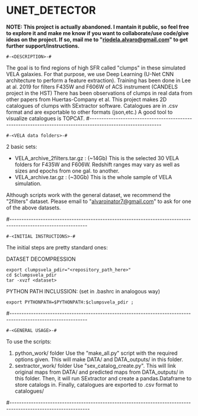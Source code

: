 # UNET_DETECTOR

**NOTE: This project is actually abandoned. I mantain it public, so feel free to explore it and make me know if you want to collaborate/use code/give ideas on the project. If so, mail me to "riodela.alvaro@gmail.com" to get further support/instructions.**

    #-<DESCRIPTION>-#
The goal is to find regions of high SFR called "clumps" in these simulated VELA galaxies. 
For that purpose, we use Deep Learning (U-Net CNN architecture to perform a feature extraction).
Training has been done in Lee at al. 2019 for filters F435W and F606W of ACS instrument (CANDELS project in the HST)
There has been observations of clumps in real data from other papers from Huertas-Company et al.
This project makes 2D catalogues of clumps with SExtractor software. Catalogues are in .csv format and are exportable to other formats (json,etc.)
A good tool to visualize catalogues is TOPCAT.
#------------------------------------------------------------------------------------------------------------

    #-<VELA data folders>-#
2 basic sets:
  - VELA_archive_2filters.tar.gz  : (~14Gb) This is the selected 30 VELA folders for F435W and F606W. Redshift ranges may vary as well as sizes and epochs from one gal. to another.
  - VELA_archive.tar.gz : (~30Gb)  This is the whole sample of VELA simulation.
 
Although scripts work with the general dataset, we recommend the  "2filters" dataset. Please email to "alvaroinator7@gmail.com" to 
ask for one of the above datasets.

#--------------------------------------------------------------------------------------------------------------

    #-<INITIAL INSTRUCTIONS>-#
The initial steps are pretty standard ones:

DATASET DECOMPRESSION
```
export clumpsvela_pdir="<repository_path_here>" 
cd $clumpsvela_pdir 
tar -xvzf <dataset> 
```
PYTHON PATH INCLUSSION: (set in .bashrc in analogous way)
```
export PYTHONPATH=$PYTHONPATH:$clumpsvela_pdir ;
```

#--------------------------------------------------------------------------------------------------------------

    #-<GENERAL USAGE>-#
To use the scripts:

1. python_work/ folder
  Use the "make_all.py" script with the required options given. This will make DATA/ and DATA_outputs/ in this folder.
2. sextractor_work/ folder
  Use "sex_catalog_create.py". This will link original maps from DATA/ and predicted maps from DATA_outputs/ in this folder. Then, it
  will run SExtractor and create a pandas.Dataframe to store catalogs in. Finally, catalogues are exported to .csv format to catalogues/
  
#---------------------------------------------------------------------------------------------------------------










